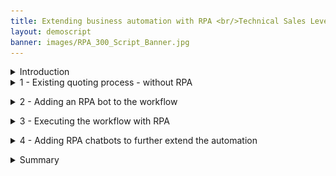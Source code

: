 ```yaml
---
title: Extending business automation with RPA <br/>Technical Sales Level 3 demo
layout: demoscript
banner: images/RPA_300_Script_Banner.jpg
---
```


<span id="top"></span>

<details markdown="1">

<summary>Introduction</summary>

Today we’ll add robotic process automation (RPA) to a quoting process that has already been automated with workflow. I’ll show how replacing a manual task with RPA shortens turnaround times, while reducing back office work.

I’ll show how RPA bots are easily created in a drag-and-drop, low-code environment. I’ll also show how the same tooling can be used to build RPA chatbots. We’ll see how chatbots can be used in place of forms to interactively gather the information needed by an RPA bot. We’ll configure the chatbot using an intuitive machine learning modeling tool.

We’ll use an insurance policy quoting example, but the same pattern can be applied to numerous business scenarios -- such as order entry, client onboarding or loan processing.

Let’s get started.

(Demo intro slides <a href="./files/Extending BA with RPA Platinum Demo - Intro deck.pptx" target="_blank" rel="noreferrer">here</a>)

(Printer-ready PDF of demo script <a href="./files/Extending BA with RPA Platinum Demo - PDF script.pdf" target="_blank" rel="noreferrer">here</a>)

</details>
<span id="spanID"></span>
<details markdown="1">

<summary>1 - Existing quoting process - without RPA</summary>

<br/>

| **1.1** | **Introduce the quoting process workflow without RPA** |
| :--- | :--- |
| **Narration** | Future Corp is a traditional auto insurance provider that has a goal of improving customer experience by making it easier to provide new insurance policy quotes to its customers. <br/> Let’s look at how the company currently creates insurance quotes. In the existing process, every request for a new insurance policy must be routed to a policy specialist. |
| **Action** &nbsp; 1.1.1 | Show the process diagram for Future Corp’s current quoting process (without RPA) in Process Designer, which you opened during the demo preparation. <br/> <img src="./images/Process-without-RPA.png" width="800" /><br/> |
| **Narration** | We are looking at the process diagram for Future Corp’s quoting process. Process diagrams are created in Process Designer. Process Designer is used to design and implement the quoting process. Within this low-code environment, the process diagram will control the execution of each new quote. The process diagram adheres to the Business Process Modeling Notation (BPMN). We use drag-and-drop to build the process diagram from the palette on the right. This allows us to model the process steps and flow. From there, you can drill down to complete the implementation and testing of the process application. |

<br/>

| **1.2** | **Execute the quoting process workflow without RPA** |
| :--- | :--- |
| **Narration** | The Process Portal is used by customer service agents to launch new quote requests and work on assigned tasks. |
| **Action** &nbsp; 1.2.1 | Go to the **Process Portal** tab, which you opened during the demo preparation. Log in as **customerService** (password is **password**). <br/> <img src="./images/Run-Process-without-RPA1.png" width="800" /><br/> |
| **Narration** | The Process Portal is highly customizable to fit your organization’s look and feel. The responsive user interface provides flexibility to get work done anywhere, at any time, on any device type, from a desktop device in the office to a mobile device at home or at a customer site. It can be tailored though a set of configuration options without having to customize the Process Portal application itself. <br/>To request a quote, a customer service representative initiates a new quote request and enters the customer’s policy data. |
| **Action** &nbsp; 1.2.2 | Under **Launch**, click **New Insurance Quote** to start a new quote. <br/> <img src="./images/Run-Process-without-RPA2.png" width="800" /> <br/> |
| **Action** &nbsp; 1.2.3 | Use the **Get Test Data** button to pre-fill in the form with some test data. <br/> <img src="./images/Run-Process-without-RPA3.png" width="800" /> <br/> |
| **Action** &nbsp; 1.2.4 | **Optionally**, change the customer name and the make of the car to make this request unique. <br/> <img src="./images/Run-Process-without-RPA4.png" width="800" /> <br/> |
| **Action** &nbsp; 1.2.5 | Click **Get Quote** to close the task and submit the new quote request. <br/> <img src="./images/Run-Process-without-RPA5.png" width="800" /> <br/> |
| **Narration** | Policy specialists enter the customer data into the policy system and create the quote. They use the Process Portal to organize their tasks and work on the tasks assigned to them. Our specialist has received a new task to prepare the quote.<br/>When the policy specialist receives the quote request, she needs to log into the quoting system to prepare a new quote, which involves manually entering a significant amount of information. This is both time consuming and error prone as the specialist must go field-by-field in order to move all the customer’s data into the quoting system. <br/>Behind the scenes, the quoting process is managed by workflow. Once the policy specialist completes this task, the system waits for the customer’s response. If the customer accepts the quote, the policy specialist will again log into the quoting system to establish a new insurance policy for the customer. |
| **Action** &nbsp; 1.2.6 | (Still on the Process Portal) Log out (as **customerService**), and then log in as **policy1** (password is **password**). <br/> <img src="./images/Run-Process-without-RPA6.png" width="800" /> <br/> |
| **Action** &nbsp; 1.2.7 | Run the most recent **Prepare New Quote** task by clicking the task name. <br/> <img src="./images/Run-Process-without-RPA7.png" width="800" /> <br/> |
| **Action** &nbsp; 1.2.8 | Open the legacy quoting app by using the shortcut in the bottom right of the taskbar to click **FCQS_2021.jar**. <br/> <img src="./images/Run-Process-without-RPA8.png" width="800" /> <br/> |
| **Action** &nbsp; 1.2.9 | Log in to the quoting app (any username and password will work). <br/> <img src="./images/Run-Process-without-RPA9.png" width="800" /> <br/> |
| **Action** &nbsp; 1.2.10 | Show the task UI and the quoting app to make the point that the quote data must be manually entered into the quoting app. <br/> <img src="./images/Run-Process-without-RPA10.png" width="800" /> <br/> |

**[Go to top](#top)**

</details>

<span id="spanID"></span>
<details markdown="1">

<summary>2 - Adding an RPA bot to the workflow</summary>

<br/>

| **2.1** | **Introduce the workflow process with RPA** |
| :--- | :--- |
| **Narration** | Now let’s look at how we can incorporate RPA to reduce that manual work. Here is a new version of the quoting workflow. The workflow is the same except we’ve modified the middle swim lane. Instead of assigning the tasks to a policy specialist, we route them directly to a bot for immediate execution. Just as with the original workflow, when there is a quoting exception, the quote request is routed to a policy specialist for resolution. For example, certain car models such as Audi and BMW require manual review to generate a quote. |
| **Action** &nbsp; 2.1.1 | Open the process diagram for the quoting process with RPA in Process Designer. <br/> <img src="./images/Process-with-RPA1.png" width="800" /> <br/> |
| **Action** &nbsp; 2.1.2 | You will see the following process diagram. <br/> <img src="./images/Process-with-RPA2.png" width="800" /> <br/> |

<br/>

| **2.2** | **Bot authoring: Launch the quoting app** |
| :--- | :--- |
| **Narration** | Using the Pak’s RPA capabilities, Future Corp was able to easily build and deploy software robots, or bots, that automatically enter customer data into the quoting system. This enabled Future Corp to automate repetitive tasks such as creating customer quotes. |
| **Action** &nbsp; 2.2.1 | Go to **RPA Studio**, which you opened during preparation, with the **Get Quote.wal** file opened to the **GetQuote** routine. |
| **Narration** | Using the Pak’s low code bot authoring environment, Future Corp easily built and tested their bots. Hundreds of pre-built commands are available to assemble bots using intuitive wizards.<br/>Without RPA, policy specialists would had to manually copy and paste customer data into the quoting system. With RPA, Future Corp created a bot to connect to the quoting system, fill in the extracted information and email the quote to the customer once it is available. <br/>Here we see some of the bot commands they used. First, the quoting application is opened. Next, the username and password are entered. Commands were used to open the quoting application, enter user name and password, and generate a new quote.<br/>Now let’s see how to build the quote bot from scratch. First, we’ll use the Launch and Attach Window command to open the quoting application.<br/><inline-notification text="The following build from scratch steps are simple, but intricate. Be sure to practice these steps so you can master your demo delivery."></inline-notification> |
| **Action** &nbsp; 2.2.2 | To start creating a new bot, click **New** (1) (not the down arrow). Select **Wal File** (2), and then click **Create** (3). <br/> <img src="./images/script-image2.2.2.png" width="800" /> <br/> |
| **Action** &nbsp; 2.2.3 | In the Toolbox search bar, type **attach** (1) and find the **Launch and Attach Window** (2) command. Drag it out to the script window. Set the **Executable** parameter to the FCQS_2021.jar file by clicking the yellow folder to the right of the field and navigating to **C:\FutureCorp\FCQS_2021.jar** (3). Click **Save** (4). <br/> <img src="./images/script-image2.2.3.png" width="800" /> <br/> |
| **Narration** | RPA Studio allows you to immediately run the bot commands. The debugging mode enables you to control the bot's operation, test commands, track variables, and debug scripts on remote computers. |
| **Action** &nbsp; 2.2.4 | In the toolbar ribbon, click **Start** to run the bot. <br/> <img src="./images/New-Bot3.png" width="800" /> <br/> |
| **Action** &nbsp; 2.2.5 | The **Focus Corp Quoting System** will appear. <br/> <img src="./images/New-Bot4.png" width="800" /> <br/> |

<br/>

| **2.3** | **Bot authoring: Log in to the quoting app** |
| :--- | :--- |
| **Narration** | The recorder assists in creating your script. With the recorder, you can select user interface components to enter commands in your script. Let’s build the commands to log into the quoting application. First, we'll record the user name field. |
| **Action** &nbsp; 2.3.1 | In the toolbar ribbon, click **Start Recorder** to capture keystrokes from the quoting app. <br/> <img src="./images/New-Bot5.png" width="800" /> <br/> |
| **Action** &nbsp; 2.3.2 | Hold the **control** key and mouse over the **User Name** field (1) in the quoting app. Release the control key once the field highlights in red. Then, from the **Recording** menu, select **Actions**, **Set Value**, **By XPath** (2).<br/><inline-notification text="The red highlight box will disappear automatically."></inline-notification> <br/> <img src="./images/New-Bot6.png" width="800" /> <br/> |
| **Action** &nbsp; 2.3.3 | On the **Set Value** property page, click the **Select a variable** icon  (1). Then, click the **Add a new variable** icon (2) to create a new variable. <br/> <img src="./images/New-Bot7.png" width="800" /> <br/> |
| **Action** &nbsp; 2.3.4 | Name the new variable **vUsername** (1). Give it a default value of **mary** (2). Click **Save** twice (3). <br/> <img src="./images/New-Bot7a.png" width="800" /> <br/> |
| **Narration** | Next, we'll record the password field. (In real life, we would use our Vault for entering encrypted credentials.) |
| **Action** &nbsp; 2.3.5 | Hold the left control key and mouse over the **Password** field (1) in the quoting app. Release the control key once the field highlights in red. Then, from the **Recording** menu, select **Actions**, **Set Value**, **By XPath** (2). <br/> <img src="./images/New-Bot8.png" width="800" /> <br/> |
| **Action** &nbsp; 2.3.6 | In the **Set Value** property page, click the **Select a variable** icon (1). Then, click the **Add new variable** icon (2) to create a new variable. <br/> <img src="./images/New-Bot9.png" width="800" /> <br/> |
| **Action** &nbsp; 2.3.7 | Name the new variable **vPassword** (1). Give it a default value of **123** (2). Click **Save** twice (3). <br/> <img src="./images/New-Bot9a.png" width="800" /> <br/> |
| **Action** &nbsp; 2.3.8 | Hold the left control key and mouse over the **Login** button (1). Release the control key once the field highlights in red. Then, from the **Recording** menu, select **Actions**, **Click**, **By XPath** (2). <br/> <img src="./images/New-Bot11.png" width="800" /> <br/> |
| **Action** &nbsp; 2.3.9 | Click **Save**. <br/> <img src="./images/script-image2.3.9.png" width="800" /> <br/> |
| **Action** &nbsp; 2.3.10 | In the toolbar ribbon, click **Stop Recorder**. <br/> <img src="./images/New-Bot12.png" width="800" /> <br/> |

<br/>

| **2.4** | **Bot authoring: Verify the login commands** |
| :--- | :--- |
| **Narration** | Let’s use the Run command to playback the bot again and verify the commands. We will see the quoting app open, log in and move to the main screen. &nbsp; &nbsp; &nbsp; &nbsp; &nbsp; &nbsp; &nbsp; &nbsp; &nbsp; &nbsp; &nbsp; &nbsp; &nbsp; &nbsp; &nbsp; &nbsp; &nbsp; &nbsp; &nbsp; &nbsp; &nbsp; &nbsp; &nbsp; &nbsp; &nbsp; &nbsp; &nbsp; &nbsp; &nbsp; &nbsp; &nbsp; &nbsp; &nbsp; &nbsp; &nbsp; &nbsp; &nbsp; &nbsp; &nbsp; &nbsp; &nbsp; &nbsp; &nbsp; &nbsp; &nbsp; &nbsp; &nbsp; &nbsp; &nbsp; &nbsp; |
| **Action** &nbsp; 2.4.1 | Close the quoting app. In the menu ribbon, click **Start**. &nbsp; &nbsp; &nbsp; &nbsp; &nbsp; &nbsp; &nbsp; &nbsp; &nbsp; &nbsp; &nbsp; &nbsp; &nbsp; &nbsp; &nbsp; &nbsp; &nbsp; &nbsp; &nbsp; &nbsp; &nbsp; &nbsp; &nbsp; &nbsp; &nbsp; &nbsp; &nbsp; &nbsp; &nbsp; &nbsp; &nbsp; &nbsp; &nbsp; &nbsp; &nbsp; &nbsp; &nbsp; &nbsp; &nbsp; &nbsp; &nbsp; &nbsp; &nbsp; &nbsp; &nbsp; &nbsp; &nbsp; &nbsp; &nbsp; &nbsp; &nbsp; &nbsp; &nbsp; &nbsp; &nbsp; &nbsp; &nbsp; &nbsp; &nbsp; &nbsp; &nbsp; &nbsp; &nbsp; &nbsp; &nbsp; &nbsp; &nbsp; &nbsp; &nbsp; &nbsp; &nbsp; &nbsp; &nbsp; &nbsp; &nbsp; &nbsp; &nbsp; &nbsp; &nbsp; &nbsp; &nbsp; &nbsp; &nbsp; &nbsp; &nbsp; &nbsp; &nbsp; &nbsp; &nbsp; &nbsp; &nbsp; &nbsp; &nbsp; &nbsp; &nbsp; &nbsp; &nbsp; &nbsp; &nbsp; &nbsp; &nbsp; &nbsp; &nbsp; &nbsp; <br/> <img src="./images/New-Bot13.png" width="800" /> <br/> |
| **Action** &nbsp; 2.4.2 | The quoting app will open and automatically log in. &nbsp; &nbsp; &nbsp; &nbsp; &nbsp; &nbsp; &nbsp; &nbsp; &nbsp; &nbsp; &nbsp; &nbsp; &nbsp; &nbsp; &nbsp; &nbsp; &nbsp; &nbsp; &nbsp; &nbsp; &nbsp; &nbsp; &nbsp; &nbsp; &nbsp; &nbsp; &nbsp; &nbsp; &nbsp; &nbsp; &nbsp; &nbsp; &nbsp; &nbsp; &nbsp; &nbsp; &nbsp; &nbsp; &nbsp; &nbsp; &nbsp; &nbsp; &nbsp; &nbsp; &nbsp; &nbsp; &nbsp; &nbsp; &nbsp; &nbsp; &nbsp; &nbsp; &nbsp; &nbsp; &nbsp; &nbsp; &nbsp; &nbsp; &nbsp; &nbsp; &nbsp; &nbsp; &nbsp; &nbsp; &nbsp; &nbsp; &nbsp; &nbsp; &nbsp; &nbsp; &nbsp; &nbsp; &nbsp; &nbsp; &nbsp; &nbsp; &nbsp; &nbsp; &nbsp; &nbsp; &nbsp; &nbsp; &nbsp; &nbsp; &nbsp; &nbsp; &nbsp; &nbsp; &nbsp; &nbsp; &nbsp; &nbsp; &nbsp; &nbsp; &nbsp; &nbsp; &nbsp; &nbsp; &nbsp; &nbsp; &nbsp; &nbsp; &nbsp; &nbsp; <br/> <img src="./images/New-Bot14.png" width="500" /> <br/> |

<br/>

| **2.5** | **Bot authoring: Enter the quote data** |
| :--- | :--- |
| **Narration** | Now let’s continue to build some additional commands to enter data into the quoting bot. &nbsp; &nbsp; &nbsp; &nbsp; &nbsp; &nbsp; &nbsp; &nbsp; &nbsp; &nbsp; &nbsp; &nbsp; &nbsp; &nbsp; &nbsp; &nbsp; &nbsp; &nbsp; &nbsp; &nbsp; &nbsp; &nbsp; &nbsp; &nbsp; &nbsp; &nbsp; &nbsp; &nbsp; &nbsp; &nbsp; &nbsp; &nbsp; &nbsp; &nbsp; &nbsp; &nbsp; &nbsp; &nbsp; &nbsp; &nbsp; &nbsp; &nbsp; &nbsp; &nbsp; &nbsp; &nbsp; &nbsp; &nbsp; &nbsp; &nbsp; &nbsp; &nbsp; &nbsp; &nbsp; &nbsp; &nbsp; &nbsp; &nbsp; &nbsp; &nbsp; &nbsp; &nbsp; &nbsp; &nbsp; &nbsp; &nbsp; &nbsp; &nbsp; &nbsp; &nbsp; &nbsp; &nbsp; &nbsp; &nbsp; &nbsp; &nbsp; &nbsp; &nbsp; &nbsp; &nbsp; &nbsp; &nbsp; &nbsp; &nbsp; &nbsp; &nbsp; &nbsp; &nbsp; &nbsp; &nbsp; &nbsp; &nbsp; &nbsp; &nbsp; |
| **Action** &nbsp; 2.5.1 | In the menu ribbon, click **Start Recorder** to capture more keystrokes from the quoting app. &nbsp; &nbsp; &nbsp; &nbsp; &nbsp; &nbsp; &nbsp; &nbsp; &nbsp; &nbsp; &nbsp; &nbsp; &nbsp; &nbsp; &nbsp; &nbsp; &nbsp; &nbsp; &nbsp; &nbsp; &nbsp; &nbsp; &nbsp; &nbsp; &nbsp; &nbsp; &nbsp; &nbsp; &nbsp; &nbsp; &nbsp; &nbsp; &nbsp; &nbsp; &nbsp; &nbsp; &nbsp; &nbsp; &nbsp; &nbsp; &nbsp; &nbsp; &nbsp; &nbsp; &nbsp; &nbsp; &nbsp; &nbsp; &nbsp; &nbsp; &nbsp; &nbsp; &nbsp; &nbsp; &nbsp; &nbsp; &nbsp; &nbsp; &nbsp; &nbsp; &nbsp; &nbsp; &nbsp; &nbsp; &nbsp; &nbsp; &nbsp; &nbsp; &nbsp; &nbsp; &nbsp; <br/> <img src="./images/New-Bot15.png" width="800" /> <br/> |
| **Action** &nbsp; 2.5.2 | Hold the left control key and mouse over the **Driver ID** field (1) in the quoting app. Then, from the **Recording** menu, select **Actions**, **Set Value**, **By XPath** (2). &nbsp; &nbsp; &nbsp; &nbsp; &nbsp; &nbsp; &nbsp; &nbsp; &nbsp; &nbsp; &nbsp; &nbsp; &nbsp; &nbsp; &nbsp; &nbsp; &nbsp; &nbsp; &nbsp; &nbsp; &nbsp; &nbsp; &nbsp; &nbsp; &nbsp; &nbsp; &nbsp; &nbsp; &nbsp; &nbsp; &nbsp; &nbsp; &nbsp; &nbsp; &nbsp; &nbsp; &nbsp; &nbsp; &nbsp; &nbsp; &nbsp; &nbsp; &nbsp; &nbsp; &nbsp; &nbsp; <br/> <img src="./images/New-Bot16.png" width="800" /> <br/> |
| **Action** &nbsp; 2.5.3 | On the **Set Value** property page, click the **Select a variable** icon (1). Then, click the **Add a new variable** icon (2) to create a new variable. &nbsp; &nbsp; &nbsp; &nbsp; &nbsp; &nbsp; &nbsp; &nbsp; &nbsp; &nbsp; &nbsp; &nbsp; &nbsp; &nbsp; &nbsp; &nbsp; &nbsp; &nbsp; &nbsp; &nbsp; &nbsp; &nbsp; &nbsp; &nbsp; &nbsp; &nbsp; <br/> <img src="./images/New-Bot17.png" width="800" /> <br/> |
| **Action** &nbsp; 2.5.4 | Name the new variable **vDriverID** (1). Give it a default value of **123** (2). Click **Save** (3) twice. &nbsp; &nbsp; &nbsp; &nbsp; &nbsp; &nbsp; &nbsp; &nbsp; &nbsp; &nbsp; &nbsp; &nbsp; &nbsp; &nbsp; &nbsp; &nbsp; &nbsp; &nbsp; &nbsp; &nbsp; &nbsp; &nbsp; &nbsp; &nbsp; &nbsp; &nbsp; &nbsp; &nbsp; &nbsp; &nbsp; &nbsp; &nbsp; &nbsp; &nbsp;  <br/> <img src="./images/New-Bot17a.png" width="800" /> <br/> |
| **Action** &nbsp; 2.5.5 | Repeat for the rest of the text input fields (or stop there if you feel you’ve shown enough). &nbsp; &nbsp; &nbsp; &nbsp; &nbsp; &nbsp; &nbsp; &nbsp; &nbsp; &nbsp; &nbsp; &nbsp; &nbsp; &nbsp; &nbsp; &nbsp; &nbsp; &nbsp; &nbsp; &nbsp; &nbsp; &nbsp; &nbsp; &nbsp; &nbsp; &nbsp; &nbsp; &nbsp; &nbsp; &nbsp; &nbsp; &nbsp; &nbsp; &nbsp; &nbsp; &nbsp; &nbsp; &nbsp; &nbsp; &nbsp; &nbsp; &nbsp; &nbsp; &nbsp; &nbsp; &nbsp; &nbsp; &nbsp; &nbsp; |

<br/>

| **2.6** | **Bot authoring: Finish up the bot** |
| :--- | :--- |
| **Narration** | The bot will execute a final set of commands to generate the quote and then capture the quote amount, which is the output of this bot. |
| **Action** &nbsp; 2.6.1 | Hold the left control key and mouse over the **CREATE NEW QUOTE** button (1). Then, from the **Recording** menu, select **Actions**, **Click**, **By XPath** (2). Click **Save** twice. <br/> <img src="./images/New-Bot18.png" width="800" /> <br/> |
| **Action** &nbsp; 2.6.2 | Finally, get the quote result. In the **Quote** app, hold the left control key and mouse over the **Total premium per 6 months** field (1). Release the control key once the field highlights in red. Then, from the **Recording** menu, select **Actions**, **Get Value**, **By XPath** (2). <br/> <img src="./images/New-Bot19.png" width="800" /> <br/> |
| **Action** &nbsp; 2.6.3 | In the **Get Value** property page, click **Select a variable** (1). Then, click the **Add a new variable** icon (2) to create a new variable. <br/> <img src="./images/New-Bot20.png" width="800" /> <br/> |
| **Action** &nbsp; 2.6.4 | Name the new variable **vQuoteValue** (1), and click **Save** (2) twice. <br/> <img src="./images/New-Bot20a.png" width="800" /> <br/> |
| **Narration** | Now we will add a command to log the quote value to the Output window. |
| **Action** &nbsp; 2.6.5 | In the toolbox, search for **log** (1). Drag the **Log Message** command to the bottom of the bot script (2).<br/> <img src="./images/New-Bot21.png" width="800" /> <br/> |
| **Action** &nbsp; 2.6.6 | Complete the log command by searching for and selecting the **vQuoteValue** variable (1). Click **Save** (2). In the toolbar ribbon and thenclick **Stop Recorder** (3).<br/> <img src="./images/Script2.6.6.png" width="800" /> <br/> |
| **Action** &nbsp; 2.6.7 | Now let’s do a last playback of the bot by clicking **Start**. The bot will create the quote, and the quote amount will appear in the **Output** window below the script. <br/> <img src="./images/New-Bot23.png" width="800" /> <br/> |

**[Go to top](#top)**

</details>

<span id="spanID"></span>
<details markdown="1">

<summary>3 - Executing the workflow with RPA</summary>

<br/>

| **3.1** | **Execute the quoting process with RPA** |
| :--- | :--- |
| **Narration** | Let’s make a new request using the new RPA-enabled workflow. I’ll log back in as the customer service representative and start a new quote. The RPA bot is set up to run on this same system. Now that I have submitted the new request, we will see the quoting app automatically launch and enter the quote request data into the quoting system. |
| **Action** &nbsp; 3.1.1 | Go to the **Process Portal** tab, which you opened during the demo preparation. Log in as **customerService** (password is **password**). <br/> <img src="./images/Run-Process-with-RPA1.png" width="800" /><br/> |
| **Action** &nbsp; 3.1.2 | Launch the **New Insurance Quote RPA** process. <br/> <img src="./images/Run-Process-with-RPA2.png" width="800" /> <br/> |
| **Action** &nbsp; 3.1.3 | Use the **Get Test Data** button to pre-fill the form with some test data. <br/> <img src="./images/Run-Process-with-RPA3.png" width="800" /> <br/> |
| **Action** &nbsp; 3.1.4 | **Optionally**, change the name and/or the make of the car to make this request unique. <br/> <img src="./images/Run-Process-with-RPA4.png" width="800" /> <br/> |
| **Action** &nbsp; 3.1.5 | Click **Get Quote** to close the task and submit the new quote request. <br/><img src="./images/Run-Process-with-RPA5.png" width="800" /> <br/><inline-notification text="In a few seconds, the quoting app will launch automatically to complete the quote. Follow the next step immediately to move the quoting app to the forefront."></inline-notification><br/> |
| **Action** &nbsp; 3.1.6 | Click the flashing **quoting app** icon in the taskbar. <br/> <img src="./images/quote_bot1.png" width="400" /> <br/> The bot will automatically enter the quote data. <br/> <img src="./images/quote_bot2.png" width="800" /> <br/> |

<br/>

**[Go to top](#top)**

</details>

<span id="spanID"></span>
<details markdown="1">

<summary>4 - Adding RPA chatbots to further extend the automation</summary>

<br/>

| **4.1** | **Review the chatbot script** |
| :--- | :--- |
| **Narration** | Next, let’s look at the bot script for the Customer Agent chatbot. Just like the bots we've just built, Future Corp’s chatbot is assembled by dragging and dropping commands and configuring them using pop-up property sheets. Since chatbot capabilities are fully integrated, Future Corp was able to build their bots and chatbots using one single tool. Chatbot commands can be inserted anywhere inside the bot script. For example, the Bot Ask and Answer command asks the user a question in a chat and recognizes the answer using a knowledge base prepared for the chat subject. The Bot Ask Email command asks for and acknowledges a user-entered email. |
| **Action** &nbsp; 4.1.1 | Open the RPA window, click on the **Insurance Ingrid.wal** tab, and search for chatbot commands by typing **bot** into the toolbox search. <br/> <img src="./images/Chatbot1.png" width="800" /> <br/> |
| **Narration** | The Bot Ask and Answer command is used to have the bot ask the customer a question in a chat. The answer is recognized using a knowledge base prepared for the chat subject. |
| **Action** &nbsp; 4.1.2 | Open the **Bot Ask and Answer** command in the bot script. <br/> <img src="./images/Chatbot2.png" width="800" /> <br/> |
| **Action** &nbsp; 4.1.3 | Show how the command is connected to a knowledge base. <br/> <img src="./images/Chatbot3.png" width="800" /> <br/> |

<br/>

| **4.2** | **Train a knowledge base** |
| :--- | :--- |
| **Narration** | Bot Studio includes the machine learning model builder used by Future Corp for creating and training the knowledge base. Future Corp’s RPA team found training the knowledge base to be very simple. |
| **Action** &nbsp; 4.2.1 | If the **Knowledge Bases** tab is not visible, click the **Tools** tab (1) on the menu ribbon, then click **Knowledge Base Training** (2). <br/> <img src="./images/Chatbot3a.png" width="800" /> <br/> |
| **Action** &nbsp; 4.2.2 | Next, open the knowledge base definition. In the **Knowledge Bases** tab (1), click **IngridKB**, and then click **Version 1** (2). <br/> <img src="./images/Chatbot4.png" width="800" /> <br/> |
| **Narration** | The knowledge base has been trained to respond accurately to variety of questions. To the right, the related questions window shows a list of similar questions which would result in a similar answer. To the left, the score for the currently selected answer is displayed. The knowledge base user can also search the knowledge base for another answer, edit the current answer, or add a new answer. |
| **Action** &nbsp; 4.2.3 | The **Knowledge Base Training** tool opens. Type the following: **I have a policy issue with my current provider**. Press **enter**. <br/> <img src="./images/Chatbot5.png" width="800" /> <br/> |
| **Action** &nbsp; 4.2.4 | The maximum score is 1000. Note the low score displayed here, indicated with the red font (1). Type the following: **I have a problem with my policy. I want a new one.** (2). Press **enter**. <br/> <img src="./images/Chatbot6.png" width="800" /> <br/> |
| **Action** &nbsp; 4.2.5 | Again, this has resulted in a low score (1). In the **Of course! Let’s start.** box, click **Select** (2) to train the knowledge base. <br/> <img src="./images/Chatbot7.png" width="800" /> <br/> |
| **Action** &nbsp; 4.2.6 | Since we have trained the knowledge base, the score now goes to a perfect 1000 (1). Click **Retrain** (2) to update the knowledge base.<br/> <img src="./images/Chatbot8.png" width="800" /> <br/> |
| **Action** &nbsp; 4.2.7 | Now let's try the first interaction again. Type the following: **I have a policy issue with my current provider. I need a new one.** <br/> <img src="./images/Chatbot9.png" width="800" /> <br/> |
| **Action** &nbsp; 4.2.8 | Press **enter** and see how the score improved with these updates to the knowledge base.  <br/> <img src="./images/Chatbot10.png" width="800" /> <br/> |
| **Action** &nbsp; 4.2.9 | Click the **X** on the **IngridKB** tab (1). Then click **Yes** (2) in the pop-up box that appears. <br/><inline-notification text="Whenever you close the knowledge base, DO NOT SAVE so this example works the next time you give a demo."></inline-notification> <br/><img src="./images/Chatbot11.png" width="800" /> <br/> |

<br/>

| **4.3** | **Run the chatbot** |
| :--- | :--- |
| **Narration** | Now let’s see how we have enhanced the customer’s interaction with the quoting process. As an alternative to the web form that collects the customer’s quoting data, Future Corp’s intelligent RPA chatbot provides an interactive virtual agent.<br/>The chatbot can understand and respond to customer inquiries. For example, a chatbot recognizes that phrases like “I would like to switch my insurance policy” and “I need insurance” both lead to initiating the quoting process. |
| **Action** &nbsp; 4.3.1 | Select the **Insurance Ingrid** script (1) and click **Start** (2). <br/> <img src="./images/Run-chatbot1.png" width="800" /> <br/> |
| **Action** &nbsp; 4.3.2 | After the chatbot launches, resize the chatbot by mousing over the bottom right corner and dragging the corner of the chatbot window to make it larger. <br/> Otherwise, the insurance options will not display well. <br/> <img src="./images/chatbot-resize.png" width="800" /> <br/> |
| **Action** &nbsp; 4.3.3 | Type the following: **I need insurance.**  <br/> <img src="./images/Run-chatbot2.png" width="800" /> <br/> |
| **Narration** | The chatbot engages the customer to collect all the information needed to provide a quote. |
| **Action** &nbsp; 4.3.4 | Select the **Car** insurance. <br/> <img src="./images/Run-chatbot3.png" width="800" /> <br/> |
| **Action** &nbsp; 4.3.5 | Enter **Lexus**, **RX350**, **2021**. <br/> <img src="./images/Run-chatbot4.png" width="800" /> <br/> |
| **Action** &nbsp; 4.3.6 | Enter the vehicle identification number (VIN), which typically consists of 12 characters (for example, enter **123456789012**). <br/> <img src="./images/Run-chatbot5.png" width="800" /> <br/> |
| **Action** &nbsp; 4.3.7 | Enter the following: **My email is mary@email.com**. <br/> <img src="./images/Run-chatbot6.png" width="800" /> <br/> |
| **Action** &nbsp; 4.3.8 | Enter the following: **Mary, Johnson**. <br/> <img src="./images/Run-chatbot7.png" width="800" /> <br/> |
| **Action** &nbsp; 4.3.9 | Enter an address such as **1 Main Street, Austin, TX 78730**. <br/> <img src="./images/Run-chatbot8.png" width="800" /> <br/> |
| **Action** &nbsp; 4.3.10 | Enter **yes** for a quick quote. <br/> <img src="./images/Run-chatbot9.png" width="800" /> <br/> |
| **Narration** | Now that all the information has been collected, the chatbot will invoke the quoting bot to generate the quote. The quote bot will enter all the customer information and retrieve the calculated quote amount. We see the quote amount in the chat response. The quoting bot will also initate the New Insurance Quote process. In this case the quote will be emailed to the customer and the process will wait for the customer’s response. |
| **Action** &nbsp; 4.3.11 | Enter **yes** for a follow-up contact. <br/> <img src="./images/Run-chatbot10.png" width="800" /> <br/> |
| **Action** &nbsp; 4.3.12 | Enter **no** for anything else. <br/> <img src="./images/Run-chatbot11.png" width="800" /> <br/> |

<br/>

| **4.4** | **View the quote status** |
| :--- | :--- |
| **Narration** | Let's look in the workflow to see the process the bot initiated. We do that from the Process Portal. When we open the Quote Status dashboard, we see the new quote for Mary at the top of the list. Workflow will continue to manage the quote process. |
| **Action** &nbsp; 4.4.1 | From **Chrome**, open the **Process Portal**. <br/> <img src="./images/Quote-status1.png" width="800" /> <br/> |
| **Action** &nbsp; 4.4.2 | Log in as **customerService / password**. <br/> <img src="./images/Quote-status2.png" width="800" /> <br/> |
| **Action** &nbsp; 4.4.3 | Under **Dashboards**, click **Show more…**. <br/> <img src="./images/Quote-status3.png" width="800" /> <br/> |
| **Action** &nbsp; 4.4.4 | Click to open the **Quote Status** dashboard. <br/> <img src="./images/Quote-status4.png" width="800" /> <br/> |

<br/>

**[Go to top](#top)**

</details>

<span id="spanID"></span>
<details markdown="1">

<summary>Summary</summary><br/>

Using the Cloud Pak for Business Automation, Future Corp had everything they needed to extend their automation with RPA. They used a low-code bot authoring environment to create bots and chatbots to improve their policy quoting process.

The enhanced solution continues to use workflow to manage and monitor the end-to-end quoting process while using RPA to automate manual tasks and to engage directly with customers using intelligent chatbots. This combines the ability of workflow and the abilities of RPA.

Thank you for attending today’s presentation.


**[Go to top](#top)**

</details>
